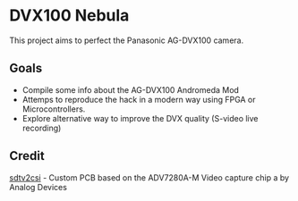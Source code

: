 # DVX100 Nebula

This project aims to perfect the Panasonic AG-DVX100 camera.


## Goals
* Compile some info about the AG-DVX100 Andromeda Mod
* Attemps to reproduce the hack in a modern way using FPGA or Microcontrollers.
* Explore alternative way to improve the DVX quality (S-video live recording)

## Credit
[sdtv2csi](https://github.com/rniwase/sdtv2csi) - Custom PCB based on the ADV7280A-M Video capture chip a by Analog Devices